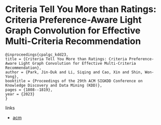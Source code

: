 # Criteria Tell You More than Ratings: Criteria Preference-Aware Light Graph Convolution for Effective Multi-Criteria Recommendation

```
@inproceedings{cpalgc_kdd23,
title = {Criteria Tell You More than Ratings: Criteria Preference-Aware Light Graph Convolution for Effective Multi-Criteria Recommendation},
author = {Park, Jin-Duk and Li, Siqing and Cao, Xin and Shin, Won-Yong},
booktitle = {Proceedings of the 29th ACM SIGKDD Conference on Knowledge Discovery and Data Mining (KDD)},
pages = {1808--1819},
year = {2023}
}
```

links
- [acm](https://dl.acm.org/doi/10.1145/3580305.3599292)
